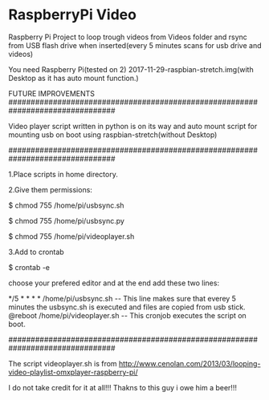 # RaspberryPi Video
Raspberry Pi Project to loop trough videos from Videos folder and rsync from USB flash drive when inserted(every 5 minutes scans for usb drive and videos)

You need Raspberry Pi(tested on 2) 2017-11-29-raspbian-stretch.img(with Desktop as it has auto mount function.)

FUTURE IMPROVEMENTS
################################################################################

Video player script written in python is on its way and auto mount script for mounting usb on boot using raspbian-stretch(without Desktop)

################################################################################

1.Place scripts in home directory.

2.Give them permissions:

   $ chmod 755 /home/pi/usbsync.sh
   
   $ chmod 755 /home/pi/usbsync.py
   
   $ chmod 755 /home/pi/videoplayer.sh

3.Add to crontab
    
   $ crontab -e 

choose your prefered editor and at the end add these two lines:

*/5 * * * * /home/pi/usbsync.sh  -- This line makes sure that everey 5 minutes the usbsync.sh is executed and files are copied from usb stick.
@reboot /home/pi/videoplayer.sh  -- This cronjob executes the script on boot.

################################################################################

The script videoplayer.sh is from
 http://www.cenolan.com/2013/03/looping-video-playlist-omxplayer-raspberry-pi/ 

I do not take credit for it at all!!! Thakns to this guy i owe him a beer!!!
